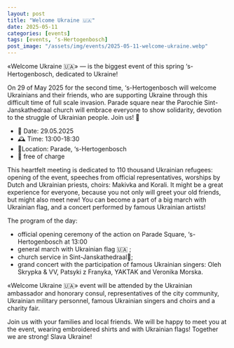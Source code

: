 ```yaml
---
layout: post
title: "Welcome Ukraine 🇺🇦"
date: 2025-05-11
categories: [events]
tags: [events, ‘s-Hertogenbosch]
post_image: "/assets/img/events/2025-05-11-welcome-ukraine.webp"
---
```


«Welcome Ukraine 🇺🇦» — is the biggest event of this spring ‘s-Hertogenbosch, dedicated to Ukraine!

On 29 of May 2025 for the second time, ‘s-Hertogenbosch will welcome Ukrainians and their friends, who are supporting Ukraine through this difficult time of full scale invasion. Parade square near the Parochie Sint-Janskathedraal church will embrace everyone to show solidarity, devotion to the struggle of Ukrainian people.
Join us! 🌻

- 📅  Date: 29.05.2025
- 🕰️ Time: 13:00-18:30
- 📍Location: Parade,  ‘s-Hertogenbosch
- 🎯 free of charge

This heartfelt meeting is dedicated to 110 thousand Ukrainian refugees: opening of the event, speeches from official representatives, worships by Dutch and Ukrainian priests, choirs: Makivka and Korali. It might be a great experience for everyone, because you not only will greet your old friends, but might also meet new! You can become a part of a big march with Ukrainian flag, and a concert performed by famous Ukrainian artists!

The program of the day:

- official opening ceremony of the action on Parade Square, ‘s-Hertogenbosch at 13:00
- general march with Ukrainian flag 🇺🇦 ;
- church service in Sint-Janskathedraal🙏;
- grand concert with the participation of famous Ukrainian singers: Oleh Skrypka & VV, Patsyki z Franyka, YAKTAK and Veronika Morska.

«Welcome Ukraine 🇺🇦» event will be attended by the Ukrainian ambassador and honorary consul, representatives of the city community, Ukrainian military personnel, famous Ukrainian singers and choirs and a charity fair.

Join us with your families and local friends. We will be happy to meet you at the event, wearing embroidered shirts and with Ukrainian flags! Together we are strong! Slava Ukraine!
